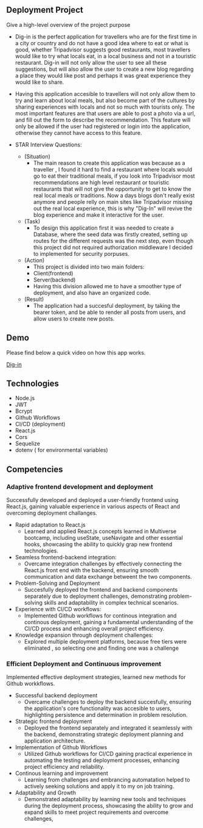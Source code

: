 ## Deployment Project
Give a high-level overview of the project purpose
- Dig-in is the perfect application for travellers who are for the first time in a city or country and do not have a good idea where to eat or what is good, whether Tripadvisor suggests good restaurants, most travellers would like to try what locals eat, in a local business and not in a touristic restaurant. Dig-in will not only allow the user to see all these suggestions, but will also allow the user to create a new blog regarding a place they would like post and perhaps it was great experience they would like to share.
- Having this application accesible to travellers will not only allow them to try and learn about local meals, but also become part of the cultures by sharing experiences with locals and not so much with tourists only.
The most important features are that users are able to post a photo via a url, and fill out the form to describe the recommendation. This feature will only be allowed if the user had registered or login into the application, otherwise they cannot have access to this feature.

- STAR Interview Questions:
    - (Situation) 
        * The main reason to create this application was because as a traveller , I found it hard to find a restaurant where locals would go to eat their traditional meals, if you look into Tripadvisor most recommendations are high level restaurant or touristic restaurants that will not give the opportunity to get to know the real local meals or traditions. Now a days blogs don't really exist anymore and people relly on main sites like Tripadvisor missing out the real local experience, this is why "Dig-In" will revive the blog experience and make it interactive for the user.
    - (Task) 
        * To design this application first it was needed to create a Database, where the seed data was firstly created, setting up routes for the different requests was the next step, even though this project did not required authorization middleware I decided to implemented for security porpuses.
    - (Action) 
        * This project is divided into two main folders:
        * Client(frontend)
        * Server(backend)
        * Having this division allowed me to have a smoother type of deployment, and also have an organized code.
    - (Result) 
        * The application had a succesful deployment, by taking the bearer token, and be able to render all posts from users, and allow users to create new posts.


## Demo
Please find below a quick video on how this app works. 


[Dig-in](https://www.youtube.com/watch?v=6s1lQrmwAPM)

## Technologies
- Node.js
- JWT
- Bcrypt
- Github Workflows
- CI/CD (deployment)
- React.js
- Cors
- Sequelize
- dotenv ( for environmental variables)


## Competencies
### Adaptive frontend development and deployment
Successfully developed and deployed a user-friendly frontend using React.js, gaining valuable experience in various aspects of React and overcoming deployment challanges.
- Rapid adaptation to React.js
    * Learned and applied React.js concepts learned in Multiverse bootcamp, including useState, useNavigate and other essential hooks, showcasing the ability to quickly grap new frontend technologies.
- Seamless frontend-backend integration:
    * Overcame integration challenges by effectively connecting the React.js front end with the backend, ensuring smooth communication and data exchange betweent the two components.
- Problem-Solving and Deployment
    * Succesfully deployed the frontend and backend components separately due to deployment challenges, demonstrating problem-solving skills and adaptability in complex technical scenarios.
- Experience with CI/CD workflows:
    * Implemented Github workflows for continous integration and continous deployment, gaining a fundamental understanding of the CI/CD process and enhancing overall project efficiency.
- Knowledge expansion through deployment challenges:
    * Explored multiple deployment platforms, because free tiers were eliminated , so selecting one and finding one was a challenge


### Efficient Deployment and Continuous improvement
Implemented effective deployment strategies, learned new methods for Github workkflows.
- Successful backend deployment
    * Overcame challenges to deploy the backend succesfully, ensuring the application's core functionality was accesible to users, highlighting persistence and determination in problem resolution.
- Strategic frontend deployment
    * Deployed the frontend separately and integrated it seamlessly with the backend, demonstrating strategic deployment planning and application architecture.
- Implementation of Github Workflows
    * Utilized Github workflows for CI/CD gaining practical experience in automating the testing and deployment processes, enhancing project efficiency and reliability.
- Continous learning and improvement
    * Learning from challenges and embrancing automatation helped to actively seeking solutions and apply it to my on job training.
- Adaptability and Growth
    * Demonstrated adaptability by learning new tools and techniques during the deployment process, showcasing the ability to grow and expand skills to meet project requirements and overcome challenges,

